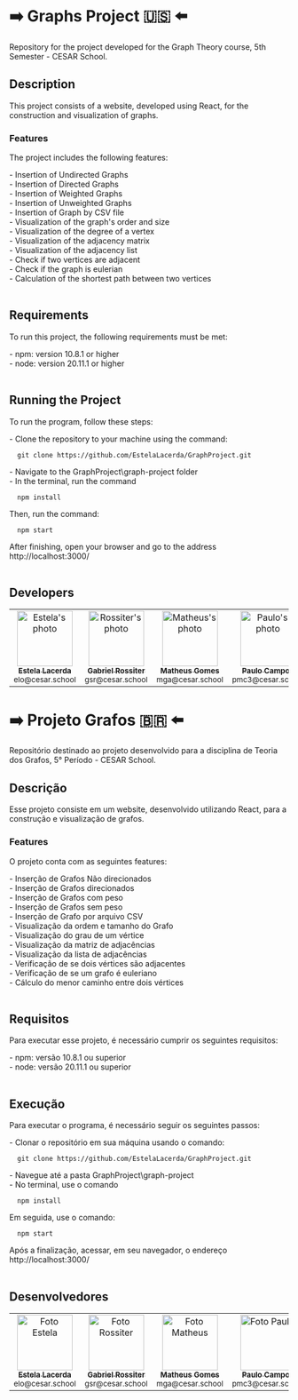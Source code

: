 # :arrow_right: Graphs Project 🇺🇸 :arrow_left:  
Repository for the project developed for the Graph Theory course, 5th Semester - CESAR School.

## Description  
This project consists of a website, developed using React, for the construction and visualization of graphs.

### Features  
The project includes the following features:  
<table>
  <tr>- Insertion of Undirected Graphs</tr><br>
  <tr>- Insertion of Directed Graphs</tr><br>
  <tr>- Insertion of Weighted Graphs</tr><br>
  <tr>- Insertion of Unweighted Graphs</tr><br>
  <tr>- Insertion of Graph by CSV file</tr><br>
  <tr>- Visualization of the graph's order and size</tr><br>
  <tr>- Visualization of the degree of a vertex</tr><br>
  <tr>- Visualization of the adjacency matrix</tr><br>
  <tr>- Visualization of the adjacency list</tr><br>
  <tr>- Check if two vertices are adjacent</tr><br>
  <tr>- Check if the graph is eulerian</tr><br>
  <tr>- Calculation of the shortest path between two vertices</tr><br>
</table>

## Requirements  
To run this project, the following requirements must be met:  
<table>
  <tr>- npm: version 10.8.1 or higher</tr><br>
  <tr>- node: version 20.11.1 or higher</tr><br>
</table>

## Running the Project  
To run the program, follow these steps:  
<table>
  <tr>
    - Clone the repository to your machine using the command:
  <dt>

      git clone https://github.com/EstelaLacerda/GraphProject.git
  </dt>
  </tr>
  <tr>- Navigate to the GraphProject\graph-project folder</tr><br>
  <tr>- In the terminal, run the command
  <dt>

      npm install
  </dt>
  </tr>
  <tr>Then, run the command: 
  <dt>

      npm start
  </dt>
  </tr>
  <tr>After finishing, open your browser and go to the address http://localhost:3000/</tr>
</table>

## Developers  
<table>
    <tr>
      <td align="center">
        <a href="https://github.com/EstelaLacerda">
          <img src="https://avatars.githubusercontent.com/u/117921412?v=4" width="100px;" alt="Estela's photo"/><br>
          <sub>
            <b>Estela Lacerda</b>
          </sub>
        </a>
        <br>
        <sub>elo@cesar.school</sub>
      </td>
      <td align="center">
        <a href="https://github.com/grossiter04">
          <img src="https://avatars.githubusercontent.com/u/116268469?v=4" width="100px;" alt="Rossiter's photo"/><br>
          <sub>
            <b>Gabriel Rossiter</b>
          </sub>
        </a>      
        <br>
        <sub>gsr@cesar.school</sub>
      </td>
      <td align="center">
        <a href="https://github.com/MatheusGom">
          <img src="https://avatars.githubusercontent.com/u/117746778?v=4" width="100px;" alt="Matheus's photo"/><br>
          <sub>
            <b>Matheus Gomes</b>
          </sub>
        </a>
        <br>
        <sub>mga@cesar.school</sub>
      </td>
      <td align="center">
        <a href="https://github.com/paulo-campos-57">
          <img src="https://avatars.githubusercontent.com/u/77108503?v=4" width="100px;" alt="Paulo's photo"/><br>
          <sub>
            <b>Paulo Campos</b>
          </sub>
        </a>
        <br>
        <sub>pmc3@cesar.school</sub>
      </td>
    </tr>
  </table>

##

# :arrow_right: Projeto Grafos 🇧🇷 :arrow_left: 
Repositório destinado ao projeto desenvolvido para a disciplina de Teoria dos Grafos, 5° Período - CESAR School.

## Descrição
Esse projeto consiste em um website, desenvolvido utilizando React, para a construção e visualização de grafos.
### Features
O projeto conta com as seguintes features:
<table>
  <tr>- Inserção de Grafos Não direcionados</tr><br>
  <tr>- Inserção de Grafos direcionados</tr><br>
  <tr>- Inserção de Grafos com peso</tr><br>
  <tr>- Inserção de Grafos sem peso</tr><br>
  <tr>- Inserção de Grafo por arquivo CSV</tr><br>
  <tr>- Visualização da ordem e tamanho do Grafo</tr><br>
  <tr>- Visualização do grau de um vértice</tr><br>
  <tr>- Visualização da matriz de adjacências</tr><br>
  <tr>- Visualização da lista de adjacências</tr><br>
  <tr>- Verificação de se dois vértices são adjacentes</tr><br>
  <tr>- Verificação de se um grafo é euleriano</tr><br>
  <tr>- Cálculo do menor caminho entre dois vértices</tr><br>
</table>

## Requisitos
Para executar esse projeto, é necessário cumprir os seguintes requisitos:
<table>
  <tr>- npm: versão 10.8.1 ou superior</tr><br>
  <tr>- node: versão 20.11.1 ou superior</tr><br>
</table>

## Execução
Para executar o programa, é necessário seguir os seguintes passos:
<table>
  <tr>
    - Clonar o repositório em sua máquina usando o comando: 
  <dt>

      git clone https://github.com/EstelaLacerda/GraphProject.git
  </dt>
  </tr>
  <tr>- Navegue até a pasta GraphProject\graph-project</tr><br>
  <tr>- No terminal, use o comando
  <dt>

      npm install
  </dt>
  </tr>
  <tr>Em seguida, use o comando: 
  <dt>

      npm start
  </dt>
  </tr>
  <tr>Após a finalização, acessar, em seu navegador, o endereço http://localhost:3000/</tr>
</table>

## Desenvolvedores
<table>
    <tr>
      <td align="center">
        <a href="https://github.com/EstelaLacerda">
          <img src="https://avatars.githubusercontent.com/u/117921412?v=4" width="100px;" alt="Foto Estela"/><br>
          <sub>
            <b>Estela Lacerda</b>
          </sub>
        </a>
        <br>
        <sub>elo@cesar.school</sub>
      </td>
      <td align="center">
        <a href="https://github.com/grossiter04">
          <img src="https://avatars.githubusercontent.com/u/116268469?v=4" width="100px;" alt="Foto Rossiter"/><br>
          <sub>
            <b>Gabriel Rossiter</b>
          </sub>
        </a>      
        <br>
        <sub>gsr@cesar.school</sub>
      </td>
      <td align="center">
        <a href="https://github.com/MatheusGom">
          <img src="https://avatars.githubusercontent.com/u/117746778?v=4" width="100px;" alt="Foto Matheus"/><br>
          <sub>
            <b>Matheus Gomes</b>
          </sub>
        </a>
        <br>
        <sub>mga@cesar.school</sub>
      </td>
      <td align="center">
        <a href="https://github.com/paulo-campos-57">
          <img src="https://avatars.githubusercontent.com/u/77108503?v=4" width="100px;" alt="Foto Paulo"/><br>
          <sub>
            <b>Paulo Campos</b>
          </sub>
        </a>
        <br>
        <sub>pmc3@cesar.school</sub>
      </td>
    </tr>
  </table>
